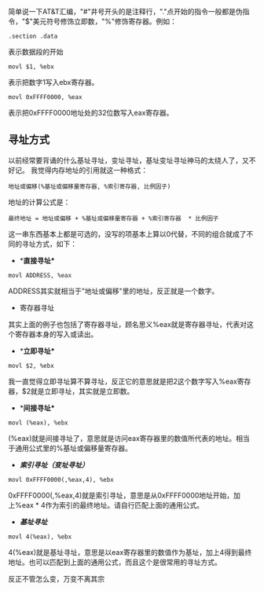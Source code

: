 简单说一下AT&T汇编，"#"井号开头的是注释行，"."点开始的指令一般都是伪指令，"$"美元符号修饰立即数，"%"修饰寄存器。例如：

```text
.section .data
```

表示数据段的开始

```text
movl $1, %ebx
```

表示把数字1写入ebx寄存器。

```text
movl 0xFFFF0000, %eax
```

表示把0xFFFF0000地址处的32位数写入eax寄存器。

## **寻址方式**

以前经常要背诵的什么基址寻址，变址寻址，基址变址寻址神马的太绕人了，又不好记。 我觉得内存地址的引用就这一种格式：

```text
地址或偏移(%基址或偏移量寄存器, %索引寄存器, 比例因子)
```

地址的计算公式是：

```text
最终地址 = 地址或偏移 + %基址或偏移量寄存器 + %索引寄存器  * 比例因子
```

这一串东西基本上都是可选的，没写的项基本上算以0代替，不同的组合就成了不同的寻址方式，如下：

- ***直接寻址\***

```text
movl ADDRESS, %eax
```

ADDRESS其实就相当于"地址或偏移"里的地址，反正就是一个数字。

- 寄存器寻址

其实上面的例子也包括了寄存器寻址，顾名思义%eax就是寄存器寻址，代表对这个寄存器本身的写入或读出。

- ***立即寻址\***

```text
movl $2, %ebx
```

我一直觉得立即寻址算不算寻址，反正它的意思就是把2这个数字写入%eax寄存器，$2就是立即寻址，其实就是立即数。

- ***间接寻址\***

```text
movl (%eax), %ebx
```

(%eax)就是间接寻址了，意思就是访问eax寄存器里的数值所代表的地址。相当于通用公式里的%基址或偏移量寄存器。

- ***索引寻址（变址寻址）***

```text
movl 0xFFFF0000(,%eax,4), %ebx
```

0xFFFF0000(,%eax,4)就是索引寻址，意思是从0xFFFF0000地址开始，加上%eax * 4作为索引的最终地址。请自行匹配上面的通用公式。

- ***基址寻址***

```text
movl 4(%eax), %ebx
```

4(%eax)就是基址寻址，意思是以eax寄存器里的数值作为基址，加上4得到最终地址。也可以匹配到上面的通用公式，而且这个是很常用的寻址方式。



反正不管怎么变，万变不离其宗